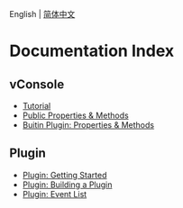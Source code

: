 English | [简体中文](./a_doc_index_CN.md)

Documentation Index
==============================


## vConsole

 - [Tutorial](./tutorial.md)
 - [Public Properties & Methods](./public_properties_methods.md)
 - [Buitin Plugin: Properties & Methods](./plugin_properties_methods.md)


## Plugin

 - [Plugin: Getting Started](./plugin_getting_started.md)
 - [Plugin: Building a Plugin](./plugin_building_a_plugin.md)
 - [Plugin: Event List](./plugin_event_list.md)